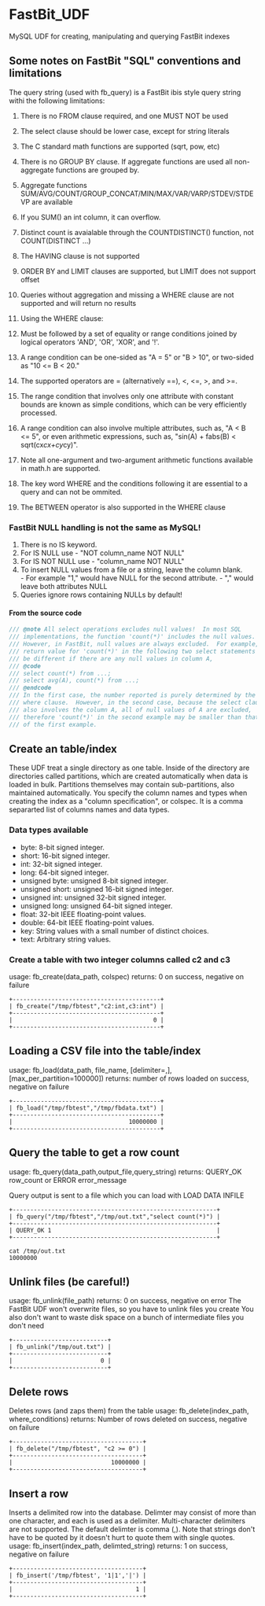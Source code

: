 # FastBit_UDF
MySQL UDF for creating, manipulating and querying FastBit indexes

## Some notes on FastBit "SQL" conventions and limitations
The query string (used with fb_query) is a FastBit ibis style query string withi the following limitations:  

1. There is no FROM clause required, and one MUST NOT be used
2. The select clause should be lower case, except for string literals
3. The C standard math functions are supported (sqrt, pow, etc)
4. There is no GROUP BY clause.  If aggregate functions are used all non-aggregate functions are grouped by.
5. Aggregate functions SUM/AVG/COUNT/GROUP_CONCAT/MIN/MAX/VAR/VARP/STDEV/STDEVP are available
6. If you SUM() an int column, it can overflow.  
6. Distinct count is avaialable through the COUNTDISTINCT() function, not COUNT(DISTINCT ...)
6. The HAVING clause is not supported
7. ORDER BY and LIMIT clauses are supported, but LIMIT does not support offset
8. Queries without aggregation and missing a WHERE clause are not supported and will return no results
9. Using the WHERE clause:

  1. Must be followed by a set of equality or range conditions joined by logical operators 'AND', 'OR', 'XOR', and '!'. 
  2. A range condition can be one-sided as "A = 5" or "B > 10", or two-sided as "10 <= B < 20." 
  3. The supported operators are = (alternatively ==), <, <=, >, and >=. 
  4. The range condition that involves only one attribute with constant bounds are known as simple conditions, which can be very efficiently processed. 
  5. A range condition can also involve multiple attributes, such as, "A < B <= 5", or even arithmetic expressions, such as, "sin(A) + fabs(B) < sqrt(cx*cx+cy*cy)". 
  6. Note all one-argument and two-argument arithmetic functions available in math.h are supported. 
  7. The key word WHERE and the conditions following it are essential to a query and can not be ommited.
  8. The BETWEEN operator is also supported in the WHERE clause

### FastBit NULL handling is not the same as MySQL!
  1. There is no IS keyword.  
  2. For IS NULL use     - "NOT column_name NOT NULL"
  3. For IS NOT NULL use - "column_name NOT NULL"
  4. To insert NULL values from a file or a string, leave the column blank.  
    - For example "1," would have NULL for the second attribute.
    - "," would leave both attributes NULL
  5. Queries ignore rows containing NULLs by default!

#### From the source code
```C
/// @note All select operations excludes null values!  In most SQL
/// implementations, the function 'count(*)' includes the null values.
/// However, in FastBit, null values are always excluded.  For example, the
/// return value for 'count(*)' in the following two select statements may
/// be different if there are any null values in column A,
/// @code
/// select count(*) from ...;
/// select avg(A), count(*) from ...;
/// @endcode
/// In the first case, the number reported is purely determined by the
/// where clause.  However, in the second case, because the select clause
/// also involves the column A, all of null values of A are excluded,
/// therefore 'count(*)' in the second example may be smaller than that
/// of the first example.
```

## Create an table/index
These UDF treat a single directory as one table.  Inside of the directory are
directories called partitions, which are created automatically when data is loaded in bulk.   Partitions themselves may contain sub-partitions, also maintained automatically. You specify the column names and types when creating the index as a "column specification", or colspec.  It is a comma separarted list of columns names and data types.

### Data types available
* byte: 8-bit signed integer.
* short: 16-bit signed integer.
* int: 32-bit signed integer.
* long: 64-bit signed integer.
* unsigned byte: unsigned 8-bit signed integer.
* unsigned short: unsigned 16-bit signed integer.
* unsigned int: unsigned 32-bit signed integer.
* unsigned long: unsigned 64-bit signed integer.
* float: 32-bit IEEE floating-point values.
* double: 64-bit IEEE floating-point values.
* key: String values with a small number of distinct choices.
* text: Arbitrary string values.

### Create a table with two integer columns called c2 and c3
usage: fb_create(data_path, colspec)
returns: 0 on success, negative on failure
```
+------------------------------------------+
| fb_create("/tmp/fbtest","c2:int,c3:int") |
+------------------------------------------+
|                                        0 |
+------------------------------------------+
```

## Loading a CSV file into the table/index
usage: fb_load(data_path, file_name, [delimiter=,], [max_per_partition=100000])
returns: number of rows loaded on success, negative on failure
```
+------------------------------------------+
| fb_load("/tmp/fbtest","/tmp/fbdata.txt") |
+------------------------------------------+
|                                 10000000 |
+------------------------------------------+
```

## Query the table to get a row count
usage: fb_query(data_path,output_file,query_string)
returns: QUERY_OK row_count or ERROR error_message

Query output is sent to a file which you can load with LOAD DATA INFILE
```
+----------------------------------------------------------+
| fb_query("/tmp/fbtest","/tmp/out.txt","select count(*)") |
+----------------------------------------------------------+
| QUERY_OK 1                                               |
+----------------------------------------------------------+

cat /tmp/out.txt
10000000 
```

## Unlink files (be careful!)
usage: fb_unlink(file_path)
returns: 0 on success, negative on error
The FastBit UDF won't overwrite files, so you have to unlink files you create 
You also don't want to waste disk space on a bunch of intermediate files you don't need
```
+---------------------------+
| fb_unlink("/tmp/out.txt") |
+---------------------------+
|                         0 |
+---------------------------+
```

## Delete rows
Deletes rows (and zaps them) from the table
usage: fb_delete(index_path, where_conditions)
returns: Number of rows deleted on success, negative on failure
```
+-------------------------------------+
| fb_delete("/tmp/fbtest", "c2 >= 0") |
+-------------------------------------+
|                            10000000 |
+-------------------------------------+
```

## Insert a row
Inserts a delimited row into the database.  Delimter may consist of more than one character, and each is used as a delimiter.  Multi-character delimiters are not supported.  The default delimter is comma (,).  Note that strings don't have to be quoted by it doesn't hurt to quote them with single quotes.
usage: fb_insert(index_path, delimted_string)
returns: 1 on success, negative on failure
```
+-------------------------------------+
| fb_insert('/tmp/fbtest', '1|1','|') |
+-------------------------------------+
|                                   1 |
+-------------------------------------+
```
